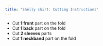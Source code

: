 ```yaml
---
title: "Shelly shirt: Cutting Instructions"
---
```


- Cut **1 front** part on the fold
- Cut **1 back** part on the fold
- Cut **2 sleeves** parts
- Cut **1 neckband** part on the fold
